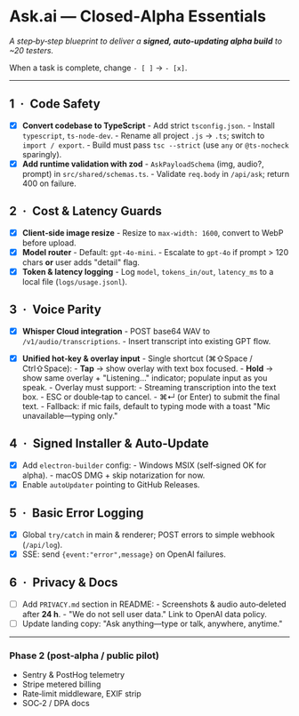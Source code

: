 # Ask.ai — Closed‑Alpha Essentials
_A step‑by‑step blueprint to deliver a **signed, auto‑updating alpha build** to ~20 testers._

When a task is complete, change `- [ ]` → `- [x]`.

---

## 1 · Code Safety
- [x] **Convert codebase to TypeScript**
      - Add strict `tsconfig.json`.
      - Install `typescript`, `ts-node-dev`.
      - Rename all project `.js` → `.ts`; switch to `import / export`.
      - Build must pass `tsc --strict` (use `any` or `@ts‑nocheck` sparingly).
- [x] **Add runtime validation with zod**
      - `AskPayloadSchema` (img, audio?, prompt) in `src/shared/schemas.ts`.
      - Validate `req.body` in `/api/ask`; return 400 on failure.

## 2 · Cost & Latency Guards
- [x] **Client‑side image resize**
      - Resize to `max‑width: 1600`, convert to WebP before upload.
- [x] **Model router**
      - Default: `gpt-4o-mini`.
      - Escalate to `gpt-4o` if prompt > 120 chars **or** user adds "detail" flag.
- [x] **Token & latency logging**
      - Log `model`, `tokens_in/out`, `latency_ms` to a local file (`logs/usage.jsonl`).

## 3 · Voice Parity
- [x] **Whisper Cloud integration**
      - POST base64 WAV to `/v1/audio/transcriptions`.
      - Insert transcript into existing GPT flow.
- [x] **Unified hot‑key & overlay input**
      - Single shortcut (⌘⇧Space / Ctrl⇧Space):
          - **Tap** → show overlay with text box focused.
          - **Hold** → show same overlay + "Listening…" indicator; populate input as you speak.
      - Overlay must support:
          - Streaming transcription into the text box.
          - ESC or double‑tap to cancel.
          - ⌘↵ (or Enter) to submit the final text.
      - Fallback: if mic fails, default to typing mode with a toast "Mic unavailable—typing only."


## 4 · Signed Installer & Auto‑Update
- [x] Add `electron-builder` config:
      - Windows MSIX (self‑signed OK for alpha).
      - macOS DMG + skip notarization for now.
- [x] Enable `autoUpdater` pointing to GitHub Releases.

## 5 · Basic Error Logging
- [x] Global `try/catch` in main & renderer; POST errors to simple webhook (`/api/log`).
- [x] SSE: send `{event:"error",message}` on OpenAI failures.

## 6 · Privacy & Docs
- [ ] Add `PRIVACY.md` section in README:
      - Screenshots & audio auto‑deleted after **24 h**.
      - "We do not sell user data."  Link to OpenAI data policy.
- [ ] Update landing copy: "Ask anything—type or talk, anywhere, anytime."

---

### Phase 2 (post‑alpha / public pilot)
- Sentry & PostHog telemetry
- Stripe metered billing
- Rate‑limit middleware, EXIF strip
- SOC‑2 / DPA docs
